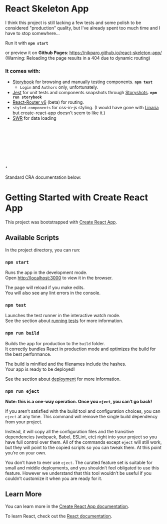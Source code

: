 # React Skeleton App

I think this project is still lacking a few tests and some polish to be considered "production" quality, but I've already spent too much time and I have to stop somewhere...

Run it with **`npm start`**

or preview it on **Github Pages**: https://nikparo.github.io/react-skeleton-app/ \
(Warning: Reloading the page results in a 404 due to dynamic routing)


### It comes with:

- [Storybook](https://www.npmjs.com/package/@storybook/react) for browsing and manually testing components. **`npm test`**
  - `Login` and `Authors` only, unfortunately.
- [Jest](https://www.npmjs.com/package/jest) for unit tests and components snapshots through [Storyshots](https://storybook.js.org/addons/@storybook/addon-storyshots). **`npm run storybook`**
- [React-Router v6](https://github.com/remix-run/react-router) (beta) for routing.
- `styled-components` for css-in-js styling. (I would have gone with [Linaria](https://www.npmjs.com/package/linaria) but create-react-app doesn't seem to like it.)
- [SWR](https://www.npmjs.com/package/swr) for data loading

\
\
\
\
\.
---

Standard CRA documentation below:

# Getting Started with Create React App

This project was bootstrapped with [Create React App](https://github.com/facebook/create-react-app).

## Available Scripts

In the project directory, you can run:

### `npm start`

Runs the app in the development mode.\
Open [http://localhost:3000](http://localhost:3000) to view it in the browser.

The page will reload if you make edits.\
You will also see any lint errors in the console.

### `npm test`

Launches the test runner in the interactive watch mode.\
See the section about [running tests](https://facebook.github.io/create-react-app/docs/running-tests) for more information.

### `npm run build`

Builds the app for production to the `build` folder.\
It correctly bundles React in production mode and optimizes the build for the best performance.

The build is minified and the filenames include the hashes.\
Your app is ready to be deployed!

See the section about [deployment](https://facebook.github.io/create-react-app/docs/deployment) for more information.

### `npm run eject`

**Note: this is a one-way operation. Once you `eject`, you can’t go back!**

If you aren’t satisfied with the build tool and configuration choices, you can `eject` at any time. This command will remove the single build dependency from your project.

Instead, it will copy all the configuration files and the transitive dependencies (webpack, Babel, ESLint, etc) right into your project so you have full control over them. All of the commands except `eject` will still work, but they will point to the copied scripts so you can tweak them. At this point you’re on your own.

You don’t have to ever use `eject`. The curated feature set is suitable for small and middle deployments, and you shouldn’t feel obligated to use this feature. However we understand that this tool wouldn’t be useful if you couldn’t customize it when you are ready for it.

## Learn More

You can learn more in the [Create React App documentation](https://facebook.github.io/create-react-app/docs/getting-started).

To learn React, check out the [React documentation](https://reactjs.org/).
